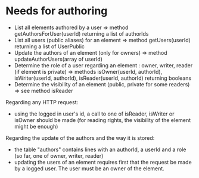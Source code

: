 # Needs for authoring

- List all elements authored by a user => method getAuthorsForUser(userId) returning a list of authorIds
- List all users (public aliases) for an element => method getUsers(userId) returning a list of UserPublic
- Update the authors of an element (only for owners) => method updateAuthorUsers(array of userId)
- Determine the role of a user regarding an element : owner, writer, reader (if element is private) => methods isOwner(userId, authorId), isWriter(userId, authorId), isReader(userId, authorId) returning booleans
- Determine the visibility of an element (public, private for some readers) => see method isReader

Regarding any HTTP request:
- using the logged in user's id, a call to one of isReader, isWriter or isOwner should be made (for reading rights, the visibility of the element might be enough)

Regarding the update of the authors and the way it is stored:
- the table "authors" contains lines with an authorId, a userId and a role (so far, one of owner, writer, reader)
- updating the users of an element requires first that the request be made by a logged user. The user must be an owner of the element.
